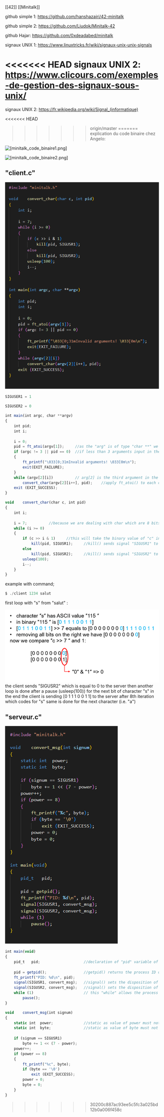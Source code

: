 [[42]] [[Minitalk]]

github simple 1: https://github.com/hanshazairi/42-minitalk

github simple 2: https://github.com/Liudok/Minitalk-42

github Hajar: https://github.com/0xdeadabed/minitalk

signaux UNIX 1: https://www.linuxtricks.fr/wiki/signaux-unix-unix-signals

<<<<<<< HEAD
signaux UNIX 2: https://www.clicours.com/exemples-de-gestion-des-signaux-sous-unix/
=======
signaux UNIX 2: https://fr.wikipedia.org/wiki/Signal_(informatique)

<<<<<<< HEAD
>>>>>>> origin/master
=======
explication du code binaire chez Angelo:

![[minitalk_code_binaire1.png]](../../pictures/minitalk_code_binaire1.png)

![[minitalk_code_binaire2.png]](../../pictures/minitalk_code_binaire2.png)

## "client.c"

![[minitalk_client_c.png]](../../pictures/minitalk_client_c.png)

```js
SIGUSER1 = 1
```

```js
SIGUSER2 = 0
```

```js
int	main(int argc, char **argv)
{
	int	pid;
	int	i;

	i = 0;
	pid = ft_atoi(argv[1]);     //as the "arg" is of type "char **" we need to transform the characters input in the terminal to integer for signal transmition
	if (argc != 3 || pid == 0)  //if less than 3 arguments input in the terminal (it should be "$ ./client xxxx salut) then error
	{
		ft_printf("\033[0;31mInvalid arguments! \033[0m\n");
		exit(EXIT_FAILURE);
	}
	while (argv[2][i])          // arg[2] is the third argument in the terminal which means it the characters string we input (e.g. "salut") and [i] to go through it with incrementation of "i"
		convert_char(argv[2][i++], pid);    //apply ft_atoi() to each character of arg[2] (i.e. "salut")
	exit (EXIT_SUCCESS);
}
```

```js
void	convert_char(char c, int pid)
{
	int	i;

	i = 7;          //because we are dealing with char which are 8 bits long (0 to 7)
	while (i >= 0)
	{
		if (c >> i & 1)     //this will take the binary value of "c" in ASCII and then deplace it to its right "i" times, then it compares the bit in position nb 0 of this new "c" binary value with "1" in binary, if both are "1" then it returns "1" if not it returns "0"
			kill(pid, SIGUSR1);     //kill() sends signal "SIGUSR1" to process "pid"
		else
			kill(pid, SIGUSR2);     //kill() sends signal "SIGUSR2" to process "pid"
		usleep(100);
		i--;
	}
}
```
example with command;
```js
$ ./client 1234 salut
```
first loop with "s" from "salut" :

![[minitalk_client1.png]](../../pictures/minitalk_client1.png)
the client sends "SIGUSR2" which is equal to 0 to the server
then another loop is done after a pause (usleep(100)) for the next bit of character "s"
in the end the client is sending [0 1 1 1 0 0 1 1] to the server after 8th iteration which codes for "s"
same is done for the next character (i.e. "a")

## "serveur.c"

![[minitalk_server_c.png]](../../pictures/minitalk_server_c.png)

```js
int	main(void)
{
	pid_t	pid;                    //declaration of "pid" variable of type "pid_t" (i.e. "int")

	pid = getpid();                 //getpid() returns the process ID of the current process
	ft_printf("PID: %d\n", pid);
	signal(SIGUSR1, convert_msg);   //signal() sets the disposition of hte signum "SIGUSR1" which is a default action terminating the user-defined signal 1, to the handler (here function "convert_msg")
	signal(SIGUSR2, convert_msg);   //signal() sets the disposition of hte signum "SIGUSR2" which is a default action terminating the user-defined signal 2, to the handler (here function "convert_msg")
	while (1)                       // this "while" allows the process to pause
		pause();
}
```

```js
void	convert_msg(int signum)
{
	static int	power;              //static as value of power must not be initialized at the end of the call to function ""convert_msg"
	static int	byte;               //static as value of byte must not be initialized at the end of the call to function ""convert_msg"

	if (signum == SIGUSR1)
		byte += 1 << (7 - power);
	power++;
	if (power == 8)
	{
		ft_printf("%c", byte);
		if (byte == '\0')
			exit (EXIT_SUCCESS);
		power = 0;
		byte = 0;
	}
}
```
>>>>>>> 30200c887ac93ee5c5fc3a025bd12b0a006f458c

